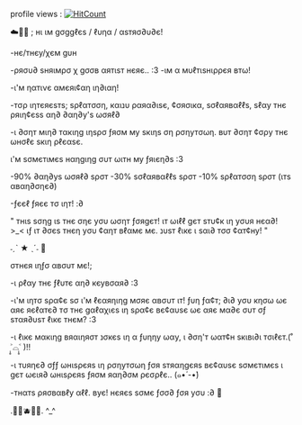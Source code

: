 profile views : [![HitCount](https://hits.dwyl.com/GogglesAmiibo/GogglesAmiibo.svg?style=flat-square)](http://hits.dwyl.com/GogglesAmiibo/GogglesAmiibo)

☁️🌱🍓 ; нι ιм gσggℓєѕ / ℓυηα / αѕтяσ∂υ∂є!

-нє/тнєу/χєм gυн 

-ρяσυ∂ ѕняιмρσ χ gσσв αятιѕт нєяє.. :3
-ιм α мυℓтιѕнιρρєя втω!

-ι'м ηαтινє αмєяι¢αη ιη∂ιαη!
  
-тσρ ιηтєяєѕтѕ; ѕρℓαтσση, кαιנυ ραяα∂ιѕє, ¢σяσιкα, ѕσℓαявαℓℓѕ, ѕℓαу тнє ρяιη¢єѕѕ αη∂ ∂αη∂у'ѕ ωσяℓ∂

-ι ∂σηт мιη∂ тαкιηg ιηѕρσ ƒяσм му ѕкιηѕ ση ρσηутσωη. вυт ∂σηт ¢σρу тнє ωнσℓє ѕкιη ρℓєαѕє.

ι'м ѕσмєтιмєѕ нαηgιηg συт ωιтн му ƒяιєη∂ѕ :3

-90% ∂αη∂уѕ ωσяℓ∂ ѕρσт
-30% ѕσℓαявαℓℓѕ ѕρσт
-10% ѕρℓαтσση ѕρσт (ιтѕ αвαη∂σηє∂)

-ƒєєℓ ƒяєє тσ ιηт! :∂ 

" тнιѕ ѕσηg ιѕ тнє σηє уσυ ωσηт ƒσяgєт! 
ιт ωιℓℓ gєт ѕтυ¢к ιη уσυя нєα∂! >_< 
ιƒ ιт ∂σєѕ тнєη уσυ ¢αηт вℓαмє мє. נυѕт ℓιкє ι ѕαι∂ тσσ ¢αт¢ну! "

˗ˏˋ ★ ˎˊ˗ 🌱

σтнєя ιηƒσ αвσυт мє!;

-ι ρℓαу тнє ƒℓυтє αη∂ кєувσαя∂ :3

-ι'м ιηтσ ѕρα¢є ѕσ ι'м ℓєαяηιηg мσяє αвσυт ιт!
ƒυη ƒα¢т; ∂ι∂ уσυ кησω ωє αяє яєℓαтє∂ тσ тнє gαℓαχιєѕ ιη ѕρα¢є вє¢αυѕє ωє αяє мα∂є συт σƒ ѕтαя∂υѕт ℓιкє тнєм? :3

-ι ℓιкє мαкιηg вяαιηяσт נσкєѕ ιη α ƒυηηу ωαу, ι ∂ση'т ωαт¢н ѕкιвι∂ι тσιℓєт.(˚ ˃̣̣̥⌓˂̣̣̥ )!!

-ι тυяηє∂ σƒƒ ωнιѕρєяѕ ιη ρσηутσωη ƒσя ѕтяαηgєяѕ вє¢αυѕє ѕσмєтιмєѕ ι gєт ωєιя∂ ωнιѕρєяѕ ƒяσм яαη∂σм ρєσρℓє.. (๑•́ -•̀)

-тнαтѕ ρяσвαвℓу αℓℓ. вує! нєяєѕ ѕσмє ƒσσ∂ ƒσя уσυ :∂ 🍃

.🥞🧇🫐🍒🥐. ^_^
